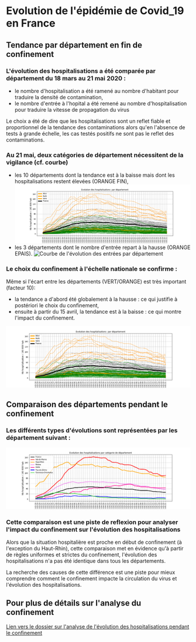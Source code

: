 # Evolution de l'épidémie de Covid_19 en France

## Tendance par département en fin de confinement

### L'évolution des hospitalisations a été comparée par département du 18 mars au 21 mai 2020 :
- le nombre d'hospitalisation a été ramené au nombre d'habitant pour traduire la densité de contamination,
- le nombre d'entrée à l'hopital a été remené au nombre d'hospitalisation pour traduire la vitesse de propagation du virus

Le choix a été de dire que les hospitalisations sont un reflet fiable et proportionnel de la tendance des contaminations
alors qu'en l'absence de tests à grande échelle, les cas testés positifs ne sont pas le reflet des contaminations.

### Au 21 mai, deux catégories de département nécessitent de la vigilance (cf. courbe)
- les 10 départements dont la tendance est à la baisse mais dont les hospitalisations restent élevées (ORANGE FIN),
![Courbe de l'évolution des hospitalisation par département](https://github.com/smarcovici/Covid_19/blob/master/Analyse_confinement/Images/Evolution%20des%20hospitalisations_France.png)
- les 3 départements dont le nombre d'entrée repart à la hausse (ORANGE EPAIS).
![Courbe de l'évolution des entrées par département](https://github.com/smarcovici/Covid_19/blob/master/Analyse_confinement/Images/Evolution%20des%20Entrées_France.png)

### Le choix du confinement à l'échelle nationale se confirme :
Même si l'écart entre les départements (VERT/ORANGE) est très important (facteur 10):
- la tendance a d'abord été globalement à la hausse : ce qui justifie à postériori le choix du confinement,
- ensuite à partir du 15 avril, la tendance est  à la baisse : ce qui montre l'impact du confinement.

![Courbe de l'évolution des hospitalisation par département](https://github.com/smarcovici/Covid_19/blob/master/Analyse_confinement/Images/Evolution%20des%20hospitalisations_France.png)

## Comparaison des départements pendant le confinement

### Les différents types d'évolutions sont représentées par les département suivant : 

![Courbe de l'évolution des hospitalisation par catégorie de département](https://github.com/smarcovici/Covid_19/blob/master/Analyse_confinement/Images/Evolution%20des%20hospitalisations%20par%20cat%C3%A9gorie%20de%20d%C3%A9partement.png)

### Cette comparaison est une piste de reflexion pour analyser l'impact du confinement sur l'évolution des hospitalisations
Alors que la situation hospitalière est proche en début de confinement (à l'exception du Haut-Rhin), cette comparaison met en évidence qu'à partir de règles uniformes et strictes du confinement, l'évolution des hospitalisations n'a pas été identique dans tous les départements.

La recherche des causes de cette différence est une piste pour mieux comprendre comment le confinement impacte la circulation du virus et l'évolution des hospitalisations.

## Pour plus de détails sur l'analyse du confinement

[Lien vers le dossier sur l'analyse de l'évolution des hospitalisations pendant le confinement](https://github.com/smarcovici/Covid_19/tree/master/Analyse_confinement)

